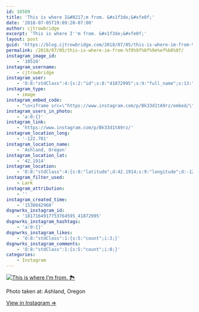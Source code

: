 ```yaml
---
id: 10509
title: 'This is where I&#8217;m from. &#x1f3de;&#xfe0f;'
date: '2018-07-05T19:09:20-07:00'
author: cjtrowbridge
excerpt: 'This is where I''m from. &#x1f3de;&#xfe0f;'
layout: post
guid: 'https://blog.cjtrowbridge.com/2018/07/05/this-is-where-im-from-%f0%9f%8f%9e%ef%b8%8f/'
permalink: /2018/07/05/this-is-where-im-from-%f0%9f%8f%9e%ef%b8%8f/
instagram_image_id:
    - '10510'
instagram_username:
    - cjtrowbridge
instagram_user:
    - 'O:8:"stdClass":4:{s:2:"id";s:8:"41872995";s:9:"full_name";s:13:"CJ Trowbridge";s:15:"profile_picture";s:182:"https://scontent.cdninstagram.com/vp/bdb3dc682730332976d1b56b290153a5/5BE0461C/t51.2885-19/s150x150/13724650_1188772791164794_142557231_a.jpg?efg=eyJ1cmxnZW4iOiJ1cmxnZW5fZnJvbV9pZyJ9";s:8:"username";s:12:"cjtrowbridge";}'
instagram_type:
    - image
instagram_embed_code:
    - "\n<iframe src=\"https://www.instagram.com/p/Bk33d1tA9rz/embed/\" width=\"612\" height=\"710\" frameborder=\"0\" scrolling=\"no\" allowtransparency=\"true\" class=\"insta-image-embed\"></iframe>\n"
instagram_users_in_photo:
    - 'a:0:{}'
instagram_link:
    - 'https://www.instagram.com/p/Bk33d1tA9rz/'
instagram_location_long:
    - '-122.701'
instagram_location_name:
    - 'Ashland, Oregon'
instagram_location_lat:
    - '42.1914'
instagram_location:
    - 'O:8:"stdClass":4:{s:8:"latitude";d:42.1914;s:9:"longitude";d:-122.701;s:4:"name";s:15:"Ashland, Oregon";s:2:"id";i:220287486;}'
instagram_filter_used:
    - Lark
instagram_attribution:
    - ''
instagram_created_time:
    - '1530842960'
dsgnwrks_instagram_id:
    - '1817164917753764595_41872995'
dsgnwrks_instagram_hashtags:
    - 'a:0:{}'
dsgnwrks_instagram_likes:
    - 'O:8:"stdClass":1:{s:5:"count";i:3;}'
dsgnwrks_instagram_comments:
    - 'O:8:"stdClass":1:{s:5:"count";i:0;}'
categories:
    - Instagram
---
```


[![This is where I’m from. 🏞️](https://blog.cjtrowbridge.com/wp-content/uploads/2018/07/1530842960-1-1.jpg)](https://www.instagram.com/p/Bk33d1tA9rz/)

Photo taken at: Ashland, Oregon

[View in Instagram ⇒](https://www.instagram.com/p/Bk33d1tA9rz/)